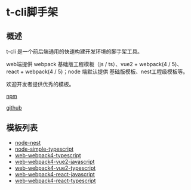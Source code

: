 # t-cli脚手架

## 概述

t-cli 是一个前后端通用的快速构建开发环境的脚手架工具。

web端提供 webpack 基础版工程模板（js / ts）、vue2 + webpack(4 / 5)、react + webpack(4 / 5)；node 端默认提供 基础版模板、nest工程级模板等。

欢迎开发者提供优秀的模板。

[npm](https://www.npmjs.com/package/@canyuegongzi/t-cli)

[github](https://github.com/canyuegongzi/t-cli/issues)

## 模板列表

* [node-nest](./工程模板/node-nest.md)
* [node-simple-typescript](./工程模板/node-simple-typescript.md)
* [web-webpack4-typescript](./工程模板/web-webpack4-typescript.md)
* [web-webpack4-vue2-javascript](./工程模板/web-webpack4-vue2-javascript.md)
* [web-webpack4-vue2-typescript](./工程模板/web-webpack4-vue2-typescript.md)
* [web-webpack4-react-javascript](./工程模板/web-webpack4-react-javascript.md)
* [web-webpack4-react-typescript](./工程模板/web-webpack4-react-typescript.md)
